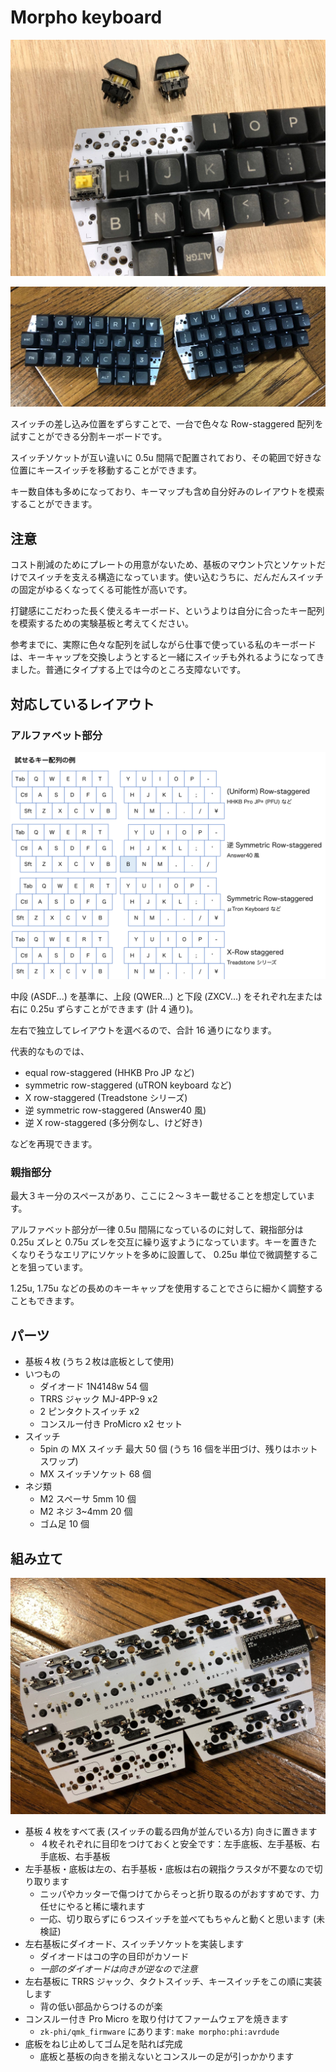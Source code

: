 # Morpho keyboard

![Morpho](images/morpho.jpg)

![Morpho](images/morpho2.jpg)

スイッチの差し込み位置をずらすことで、一台で色々な Row-staggered 配列を試すことができる分割キーボードです。

スイッチソケットが互い違いに 0.5u 間隔で配置されており、その範囲で好きな位置にキースイッチを移動することができます。

キー数自体も多めになっており、キーマップも含め自分好みのレイアウトを模索することができます。

## 注意

コスト削減のためにプレートの用意がないため、基板のマウント穴とソケットだけでスイッチを支える構造になっています。使い込むうちに、だんだんスイッチの固定がゆるくなってくる可能性が高いです。

打鍵感にこだわった長く使えるキーボード、というよりは自分に合ったキー配列を模索するための実験基板と考えてください。

参考までに、実際に色々な配列を試しながら仕事で使っている私のキーボードは、キーキャップを交換しようとすると一緒にスイッチも外れるようになってきました。普通にタイプする上では今のところ支障ないです。

## 対応しているレイアウト
### アルファベット部分

![Layouts](images/layouts1.png)

中段 (ASDF...) を基準に、上段 (QWER...) と下段 (ZXCV...) をそれぞれ左または右に 0.25u ずらすことができます (計 4 通り)。

左右で独立してレイアウトを選べるので、合計 16 通りになります。

代表的なものでは、

- equal row-staggered (HHKB Pro JP など)
- symmetric row-staggered (uTRON keyboard など)
- X row-staggered (Treadstone シリーズ)
- 逆 symmetric row-staggered (Answer40 風)
- 逆 X row-staggered (多分例なし、けど好き)

などを再現できます。

### 親指部分

最大３キー分のスペースがあり、ここに２〜３キー載せることを想定しています。

アルファベット部分が一律 0.5u 間隔になっているのに対して、親指部分は 0.25u ズレと 0.75u ズレを交互に繰り返すようになっています。キーを置きたくなりそうなエリアにソケットを多めに設置して、 0.25u 単位で微調整することを狙っています。

1.25u, 1.75u などの長めのキーキャップを使用することでさらに細かく調整することもできます。

## パーツ

- 基板４枚 (うち２枚は底板として使用)
- いつもの
  - ダイオード 1N4148w 54 個
  - TRRS ジャック MJ-4PP-9 x2
  - 2 ピンタクトスイッチ x2
  - コンスルー付き ProMicro x2 セット
- スイッチ
  - 5pin の MX スイッチ 最大 50 個 (うち 16 個を半田づけ、残りはホットスワップ)
  - MX スイッチソケット 68 個
- ネジ類
  - M2 スペーサ 5mm 10 個
  - M2 ネジ 3~4mm 20 個
  - ゴム足 10 個

## 組み立て

![Morpho building](images/build.jpg)

- 基板 4 枚をすべて表 (スイッチの載る四角が並んでいる方) 向きに置きます
  - ４枚それぞれに目印をつけておくと安全です：左手底板、左手基板、右手底板、右手基板
- 左手基板・底板は左の、右手基板・底板は右の親指クラスタが不要なので切り取ります
  - ニッパやカッターで傷つけてからそっと折り取るのがおすすめです、力任せにやると稀に壊れます
  - 一応、切り取らずに６つスイッチを並べてもちゃんと動くと思います (未検証)
- 左右基板にダイオード、スイッチソケットを実装します
  - ダイオードはコの字の目印がカソード
  - *一部のダイオードは向きが逆なので注意*
- 左右基板に TRRS ジャック、タクトスイッチ、キースイッチをこの順に実装します
  - 背の低い部品からつけるのが楽
- コンスルー付き Pro Micro を取り付けてファームウェアを焼きます
  - `zk-phi/qmk_firmware` にあります: `make morpho:phi:avrdude`
- 底板をねじ止めしてゴム足を貼れば完成
  - 底板と基板の向きを揃えないとコンスルーの足が引っかかります
